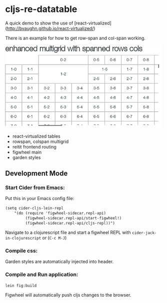 # cljs-re-datatable

A quick demo to show the use of [react-virtualized] (http://bvaughn.github.io/react-virtualized/)

There is an example for how to get row-span and col-span working.

![tweaked multigrid](resources/public/img/table.png?raw=true)

* react-virtualized tables
* rowspan, colspan multigrid
* reitit frontend routing
* figwheel main
* garden styles

## Development Mode

### Start Cider from Emacs:

Put this in your Emacs config file:

```
(setq cider-cljs-lein-repl
	"(do (require 'figwheel-sidecar.repl-api)
         (figwheel-sidecar.repl-api/start-figwheel!)
         (figwheel-sidecar.repl-api/cljs-repl))")
```

Navigate to a clojurescript file and start a figwheel REPL with `cider-jack-in-clojurescript` or (`C-c M-J`)

### Compile css:

Garden styles are automatically injected into header.

### Compile and Run application:

```
lein fig:build
```

Figwheel will automatically push cljs changes to the browser.

